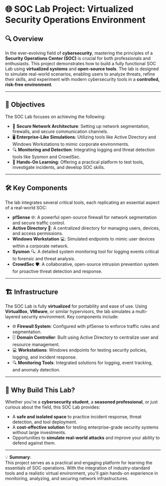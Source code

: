 # 🌐 SOC Lab Project: Virtualized Security Operations Environment  

## 🔍 **Overview**  

In the ever-evolving field of **cybersecurity**, mastering the principles of a **Security Operations Center (SOC)** is crucial for both professionals and enthusiasts. This project demonstrates how to build a fully functional SOC Lab using **virtualized systems** and **open-source tools**. The lab is designed to simulate real-world scenarios, enabling users to analyze threats, refine their skills, and experiment with modern cybersecurity tools in a **controlled, risk-free environment**.  

---

## 🎯 **Objectives**  

The SOC Lab focuses on achieving the following:  
- 🔐 **Secure Network Architecture**: Setting up network segmentation, firewalls, and secure communication channels.  
- 🖥️ **Enterprise-Like Simulations**: Utilizing tools like Active Directory and Windows Workstations to mimic corporate environments.  
- 🔍 **Monitoring and Detection**: Integrating logging and threat detection tools like Sysmon and CrowdSec.  
- 🧪 **Hands-On Learning**: Offering a practical platform to test tools, investigate incidents, and develop SOC skills.  

---

## 🛠️ **Key Components**  

The lab integrates several critical tools, each replicating an essential aspect of a real-world SOC:  

- **pfSense** 🌐: A powerful open-source firewall for network segmentation and secure traffic control.  
- **Active Directory** 👥: A centralized directory for managing users, devices, and access permissions.  
- **Windows Workstation** 💻: Simulated endpoints to mimic user devices within a corporate network.  
- **Sysmon** 🔍: A detailed system monitoring tool for logging events critical to forensic and threat analysis.  
- **CrowdSec** 🛡️: A collaborative, open-source intrusion prevention system for proactive threat detection and response.  

---

## 🏗️ **Infrastructure**  

The SOC Lab is fully **virtualized** for portability and ease of use. Using **VirtualBox**, **VMware**, or similar hypervisors, the lab simulates a multi-layered security environment. Key components include:  

- 🌐 **Firewall System**: Configured with pfSense to enforce traffic rules and segmentation.  
- 🗄️ **Domain Controller**: Built using Active Directory to centralize user and resource management.  
- 💻 **Workstations**: Windows endpoints for testing security policies, logging, and incident response.  
- 🔍 **Monitoring Tools**: Integrated solutions for logging, event tracking, and anomaly detection.  

---

## 🚀 **Why Build This Lab?**  

Whether you're a **cybersecurity student**, a **seasoned professional**, or just curious about the field, this SOC Lab provides:  
- A **safe and isolated space** to practice incident response, threat detection, and tool deployment.  
- A **cost-effective solution** for testing enterprise-grade security systems without large investments.  
- Opportunities to **simulate real-world attacks** and improve your ability to defend against them.  

---

💡 **Summary**:  
This project serves as a practical and engaging platform for learning the essentials of SOC operations. With the integration of industry-standard tools and a realistic virtual environment, you'll gain hands-on experience in monitoring, analyzing, and securing network infrastructures.  
